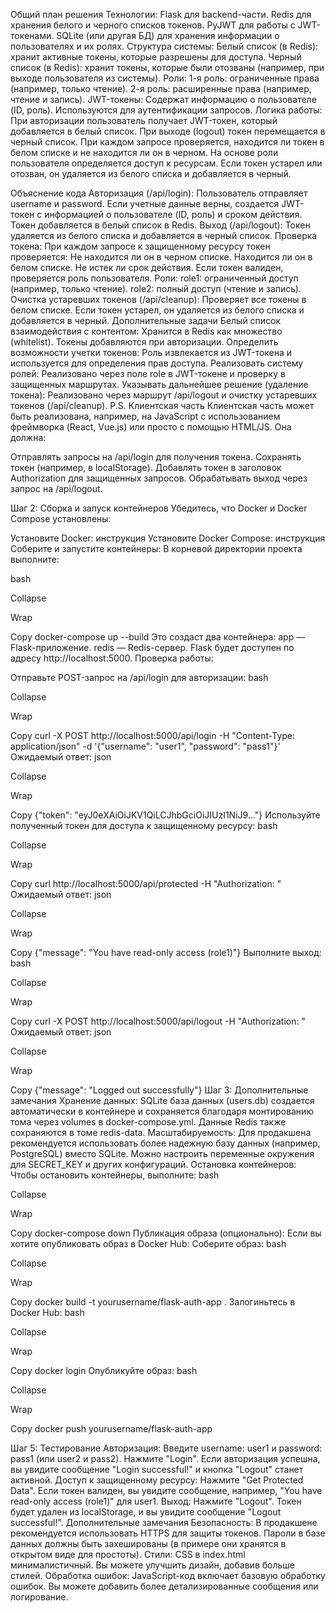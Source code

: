 Общий план решения
Технологии:
Flask для backend-части.
Redis для хранения белого и черного списков токенов.
PyJWT для работы с JWT-токенами.
SQLite (или другая БД) для хранения информации о пользователях и их ролях.
Структура системы:
Белый список (в Redis): хранит активные токены, которые разрешены для доступа.
Черный список (в Redis): хранит токены, которые были отозваны (например, при выходе пользователя из системы).
Роли:
1-я роль: ограниченные права (например, только чтение).
2-я роль: расширенные права (например, чтение и запись).
JWT-токены:
Содержат информацию о пользователе (ID, роль).
Используются для аутентификации запросов.
Логика работы:
При авторизации пользователь получает JWT-токен, который добавляется в белый список.
При выходе (logout) токен перемещается в черный список.
При каждом запросе проверяется, находится ли токен в белом списке и не находится ли он в черном.
На основе роли пользователя определяется доступ к ресурсам.
Если токен устарел или отозван, он удаляется из белого списка и добавляется в черный.

Объяснение кода
Авторизация (/api/login):
Пользователь отправляет username и password.
Если учетные данные верны, создается JWT-токен с информацией о пользователе (ID, роль) и сроком действия.
Токен добавляется в белый список в Redis.
Выход (/api/logout):
Токен удаляется из белого списка и добавляется в черный список.
Проверка токена:
При каждом запросе к защищенному ресурсу токен проверяется:
Не находится ли он в черном списке.
Находится ли он в белом списке.
Не истек ли срок действия.
Если токен валиден, проверяется роль пользователя.
Роли:
role1: ограниченный доступ (например, только чтение).
role2: полный доступ (чтение и запись).
Очистка устаревших токенов (/api/cleanup):
Проверяет все токены в белом списке.
Если токен устарел, он удаляется из белого списка и добавляется в черный.
Дополнительные задачи
Белый список взаимодействия с контентом:
Хранится в Redis как множество (whitelist).
Токены добавляются при авторизации.
Определить возможности учетки токенов:
Роль извлекается из JWT-токена и используется для определения прав доступа.
Реализовать систему ролей:
Реализовано через поле role в JWT-токене и проверку в защищенных маршрутах.
Указывать дальнейшее решение (удаление токена):
Реализовано через маршрут /api/logout и очистку устаревших токенов (/api/cleanup).
P.S. Клиентская часть
Клиентская часть может быть реализована, например, на JavaScript с использованием фреймворка (React, Vue.js) или просто с помощью HTML/JS. Она должна:

Отправлять запросы на /api/login для получения токена.
Сохранять токен (например, в localStorage).
Добавлять токен в заголовок Authorization для защищенных запросов.
Обрабатывать выход через запрос на /api/logout.

Шаг 2: Сборка и запуск контейнеров
Убедитесь, что Docker и Docker Compose установлены:

Установите Docker: инструкция
Установите Docker Compose: инструкция
Соберите и запустите контейнеры:
В корневой директории проекта выполните:

bash

Collapse

Wrap

Copy
docker-compose up --build
Это создаст два контейнера:
app — Flask-приложение.
redis — Redis-сервер.
Flask будет доступен по адресу http://localhost:5000.
Проверка работы:

Отправьте POST-запрос на /api/login для авторизации:
bash

Collapse

Wrap

Copy
curl -X POST http://localhost:5000/api/login -H "Content-Type: application/json" -d '{"username": "user1", "password": "pass1"}'
Ожидаемый ответ:
json

Collapse

Wrap

Copy
{"token": "eyJ0eXAiOiJKV1QiLCJhbGciOiJIUzI1NiJ9..."}
Используйте полученный токен для доступа к защищенному ресурсу:
bash

Collapse

Wrap

Copy
curl http://localhost:5000/api/protected -H "Authorization: <your-token>"
Ожидаемый ответ:
json

Collapse

Wrap

Copy
{"message": "You have read-only access (role1)"}
Выполните выход:
bash

Collapse

Wrap

Copy
curl -X POST http://localhost:5000/api/logout -H "Authorization: <your-token>"
Ожидаемый ответ:
json

Collapse

Wrap

Copy
{"message": "Logged out successfully"}
Шаг 3: Дополнительные замечания
Хранение данных:
SQLite база данных (users.db) создается автоматически в контейнере и сохраняется благодаря монтированию тома через volumes в docker-compose.yml.
Данные Redis также сохраняются в томе redis-data.
Масштабируемость:
Для продакшена рекомендуется использовать более надежную базу данных (например, PostgreSQL) вместо SQLite.
Можно настроить переменные окружения для SECRET_KEY и других конфигураций.
Остановка контейнеров: Чтобы остановить контейнеры, выполните:
bash

Collapse

Wrap

Copy
docker-compose down
Публикация образа (опционально): Если вы хотите опубликовать образ в Docker Hub:
Соберите образ:
bash

Collapse

Wrap

Copy
docker build -t yourusername/flask-auth-app .
Залогиньтесь в Docker Hub:
bash

Collapse

Wrap

Copy
docker login
Опубликуйте образ:
bash

Collapse

Wrap

Copy
docker push yourusername/flask-auth-app

Шаг 5: Тестирование
Авторизация:
Введите username: user1 и password: pass1 (или user2 и pass2).
Нажмите "Login".
Если авторизация успешна, вы увидите сообщение "Login successful!" и кнопка "Logout" станет активной.
Доступ к защищенному ресурсу:
Нажмите "Get Protected Data".
Если токен валиден, вы увидите сообщение, например, "You have read-only access (role1)" для user1.
Выход:
Нажмите "Logout".
Токен будет удален из localStorage, и вы увидите сообщение "Logout successful!".
Дополнительные замечания
Безопасность:
В продакшене рекомендуется использовать HTTPS для защиты токенов.
Пароли в базе данных должны быть захешированы (в примере они хранятся в открытом виде для простоты).
Стили:
CSS в index.html минималистичный. Вы можете улучшить дизайн, добавив больше стилей.
Обработка ошибок:
JavaScript-код включает базовую обработку ошибок. Вы можете добавить более детализированные сообщения или логирование.